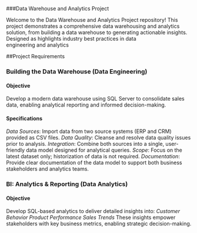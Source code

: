 ###Data Warehouse and Analytics Project

Welcome to the Data Warehouse and Analytics Project repository!
This project demonstrates a comprehensive data warehousing and analytics solution, from building a data warehouse to generating actionable insights. Designed as highlights industry best practices in data engineering and analytics

##Project Requirements

### Building the Data Warehouse (Data Engineering)
#### Objective

Develop a modern data warehouse using SQL Server to consolidate sales data, enabling analytical reporting and informed decision-making.

#### Specifications

*Data Sources*: Import data from two source systems (ERP and CRM) provided as CSV files.
*Data Quality*: Cleanse and resolve data quality issues prior to analysis.
*Integration*: Combine both sources into a single, user-friendly data model designed for analytical queries.
*Scope*: Focus on the latest dataset only; historization of data is not required.
*Documentation*: Provide clear documentation of the data model to support both business stakeholders and analytics teams.

### BI: Analytics & Reporting (Data Analytics)

#### Objective

Develop SQL-based analytics to deliver detailed insights into:
*Customer Behavior*
*Product Performance*
*Sales Trends*
 These insights empower stakeholders with key business metrics, enabling strategic decision-making.

